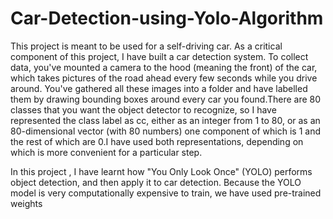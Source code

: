 # Car-Detection-using-Yolo-Algorithm

This project is meant to be used for a self-driving car. As a critical component of this project, I have built a car detection system. To collect data, you've mounted a camera to the hood (meaning the front) of the car, which takes pictures of the road ahead every few seconds while you drive around.
You've gathered all these images into a folder and have labelled them by drawing bounding boxes around every car you found.There are 80 classes that you want the object detector to recognize, so I have represented the class label as cc, either as an integer from 1 to 80, or as an 80-dimensional vector (with 80 numbers) one component of which is 1 and the rest of which are 0.I have used both representations, depending on which is more convenient for a particular step.

In this project , I have  learnt how "You Only Look Once" (YOLO) performs object detection, and then apply it to car detection. Because the YOLO model is very computationally expensive to train, we have used pre-trained weights 


